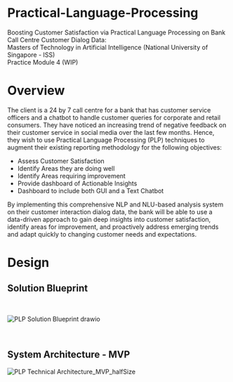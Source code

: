 # Practical-Language-Processing
Boosting Customer Satisfaction via Practical Language Processing on Bank Call Centre Customer Dialog Data:<br> 
Masters of Technology in Artificial Intelligence (National University of Singapore - ISS)<br> 
Practice Module 4 (WIP)<br>

<h1>Overview</h1>

The client is a 24 by 7 call centre for a bank that has customer service officers and a chatbot to handle customer queries for corporate and retail consumers. They have noticed an increasing trend of negative feedback on their customer service in social media over the last few months. Hence, they wish to use Practical Language Processing (PLP) techniques to augment their existing reporting methodology for the following objectives:
-	Assess Customer Satisfaction
-	Identify Areas they are doing well
-	Identify Areas requiring improvement
-	Provide dashboard of Actionable Insights
-	Dashboard to include both GUI and a Text Chatbot

By implementing this comprehensive NLP and NLU-based analysis system on their customer interaction dialog data, the bank will be able to use a data-driven approach to gain deep insights into customer satisfaction, identify areas for improvement, and proactively address emerging trends and adapt quickly to changing customer needs and expectations.


<h1>Design</h1>
<h2>Solution Blueprint</h2>
<br>



![PLP Solution Blueprint drawio](https://github.com/user-attachments/assets/003763ec-ec8c-4d84-9606-ae978f59a4b0)





<br>
<h2>System Architecture - MVP</h2>

![PLP Technical Architecture_MVP_halfSize](https://github.com/user-attachments/assets/4ad80282-05ed-4aec-a115-cbad88b3ee41)





<br>

